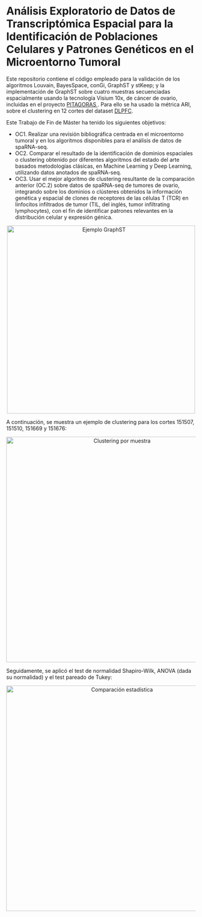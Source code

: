 # Análisis Exploratorio de Datos de Transcriptómica Espacial para la Identificación de Poblaciones Celulares y Patrones Genéticos en el Microentorno Tumoral

Este repositorio contiene el código empleado para la validación de los algoritmos Louvain, BayesSpace, conGi, GraphST y stKeep; y la implementación de GraphST sobre cuatro muestras secuenciadas espacialmente usando la tecnología Visium 10x, de cáncer de ovario, incluidas en el proyecto [PITAGORAS ](https://cima.cun.es/investigacion/proyecto-pitagoras). Para ello se ha usado la métrica ARI, sobre el clustering en 12 cortes del dataset [DLPFC](https://github.com/LieberInstitute/HumanPilot).

Este Trabajo de Fin de Máster ha tenido los siguientes objetivos: 

- OC1. Realizar una revisión bibliográfica centrada en el microentorno tumoral y en los algoritmos disponibles para el análisis de datos de spaRNA-seq.
- OC2. Comparar el resultado de la identificación de dominios espaciales o clustering obtenido por diferentes algoritmos del estado del arte basados metodologías clásicas, en Machine Learning y Deep Learning, utilizando datos anotados de spaRNA-seq.
- OC3. Usar el mejor algoritmo de clustering resultante de la comparación anterior (OC.2) sobre datos de spaRNA-seq de tumores de ovario, integrando sobre los dominios o clústeres obtenidos la información genética y espacial de clones de receptores de las células T (TCR) en linfocitos infiltrados de tumor (TIL, del inglés, tumor infiltrating lymphocytes), con el fin de identificar patrones relevantes en la distribución celular y expresión génica.

<div align="center">
  <img src="https://github.com/user-attachments/assets/b7617747-0d33-4e52-834e-8de7af194fd1" alt="Ejemplo GraphST" width="500"/>
</div>

A continuación, se muestra un ejemplo de clustering para los cortes 151507, 151510, 151669 y 151676:

<div align="center">
  <img src="https://github.com/user-attachments/assets/24556198-432c-48f1-af48-64d143fd54e5" alt="Clustering por muestra" width="600"/>
</div>

Seguidamente, se aplicó el test de normalidad Shapiro-Wilk, ANOVA (dada su normalidad) y el test pareado de Tukey:

<div align="center">
  <img src="https://github.com/user-attachments/assets/8a330606-981a-450c-9588-42031fee358d" alt="Comparación estadística" width="600"/>
</div>
